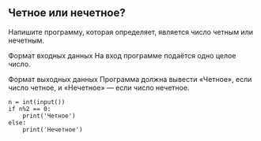 ## Четное или нечетное?
Напишите программу, которая определяет, является число четным или нечетным.

Формат входных данных
На вход программе подаётся одно целое число.

Формат выходных данных
Программа должна вывести «Четное», если число четное, и «Нечетное» — если число нечетное.

```
n = int(input())
if n%2 == 0:
    print('Четное')
else:
    print('Нечетное')

```